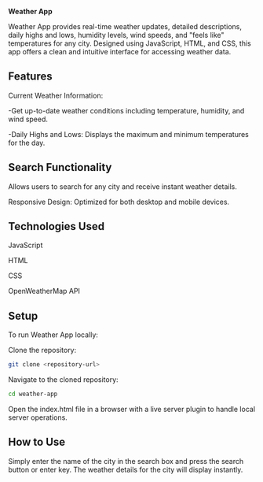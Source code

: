 **Weather App**


Weather App provides real-time weather updates, detailed descriptions, daily highs and lows, humidity levels, wind speeds, and "feels like" temperatures for any city. Designed using JavaScript, HTML, and CSS, this app offers a clean and intuitive interface for accessing weather data.


## Features


Current Weather Information: 


-Get up-to-date weather conditions including temperature, humidity, and wind speed.


-Daily Highs and Lows: Displays the maximum and minimum temperatures for the day.

## Search Functionality


Allows users to search for any city and receive instant weather details.


Responsive Design: Optimized for both desktop and mobile devices.

## Technologies Used


JavaScript


HTML


CSS


OpenWeatherMap API

## Setup


To run Weather App locally:

Clone the repository:
```bash
git clone <repository-url>
```
Navigate to the cloned repository:
```bash
cd weather-app
```
Open the index.html file in a browser with a live server plugin to handle local server operations.


## How to Use
Simply enter the name of the city in the search box and press the search button or enter key. The weather details for the city will display instantly.

